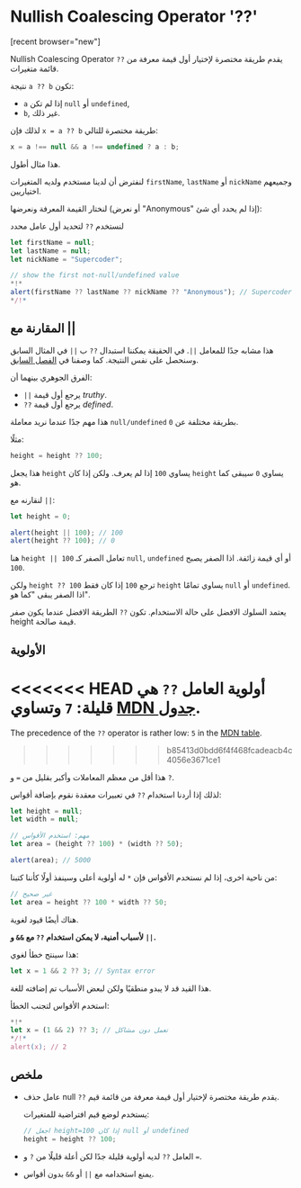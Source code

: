 # Nullish Coalescing Operator '??'

[recent browser="new"]

Nullish Coalescing Operator `??` يقدم طريقة مختصرة لإختيار أول قيمة معرفة من قائمة متغيرات.

نتيجة `a ?? b` تكون:

-   `a` إذا لم تكن `null` أو `undefined`,
-   `b`, غير ذلك.

لذلك فإن `x = a ?? b` طريقة مختصرة للتالي:

```js
x = a !== null && a !== undefined ? a : b;
```

هذا مثال أطول.


لنفترض أن لدينا مستخدم ولديه المتغيرات `firstName`, `lastName` أو `nickName` وجميعهم اختياريين.

لنختار القيمة المعرفة ونعرضها (أو نعرض "Anonymous" إذا لم يحدد أي شئ):

لنستخدم `??` لتحديد أول عامل محدد

```js run
let firstName = null;
let lastName = null;
let nickName = "Supercoder";

// show the first not-null/undefined value
*!*
alert(firstName ?? lastName ?? nickName ?? "Anonymous"); // Supercoder
*/!*
```

## المقارنة مع ||

هذا مشابه جدًا للمعامل `||`. في الحقيقة يمكننا استبدال `??` ب `||` في المثال السابق وسنحصل على نفس النتيجة. كما وصفنا في [الفصل السابق](info:logical-operators#or-finds-the-first-truthy-value).

الفرق الجوهري بينهما أن:

-   `||` يرجع أول قيمة _truthy_.
-   `??` يرجع أول قيمة _defined_.

هذا مهم جدًا عندما نريد معاملة `null/undefined` بطريقة مختلفة عن `0`.

مثلًا:

```js
height = height ?? 100;
```

هذا يجعل `height` يساوي `100` إذا لم يعرف. ولكن إذا كان `height` يساوي `0` سيبقى كما هو.

لنقارنه مع `||`:

```js run
let height = 0;

alert(height || 100); // 100
alert(height ?? 100); // 0
```

هنا `height || 100` تعامل الصفر كـ `null`, `undefined` أو أي قيمة زائفة. اذا الصفر يصبح `100`.

ولكن `height ?? 100` ترجع `100` إذا كان فقط `height` يساوي تمامًا `null` أو `undefined`. اذا الصفر يبقى "كما هو".

يعتمد السلوك الافضل على حالة الاستخدام. تكون `??` الطريقة الافضل عندما يكون صفر height قيمة صالحة.

## الأولوية

<<<<<<< HEAD
أولوية العامل `??` هي قليلة: `7` وتساوي [MDN جدول](https://developer.mozilla.org/en-US/docs/Web/JavaScript/Reference/Operators/Operator_Precedence#Table).
=======
The precedence of the `??` operator is rather low: `5` in the [MDN table](https://developer.mozilla.org/en-US/docs/Web/JavaScript/Reference/Operators/Operator_Precedence#Table).
>>>>>>> b85413d0bdd6f4f468fcadeacb4c4056e3671ce1

هذا أقل من معظم المعاملات وأكبر بقليل من `=` و `?`.

لذلك إذا أردنا استخدام `??` في تعبيرات معقدة نقوم بإضافة أقواس:

```js run
let height = null;
let width = null;

// مهم: استخدم الأقواس
let area = (height ?? 100) * (width ?? 50);

alert(area); // 5000
```

من ناحية اخرى، إذا لم نستخدم الأقواس فإن `*` له أولوية أعلى وسينفذ أولًا كأننا كتبنا:

```js
// غير صحيح
let area = height ?? 100 * width ?? 50;
```

هناك أيضًا قيود لغوية.

**لأسباب أمنية، لا يمكن استخدام `??` مع `&&` و `||`.**

هذا سينتج خطأ لغوي:

```js run
let x = 1 && 2 ?? 3; // Syntax error
```

هذا القيد قد لا يبدو منطقيًا ولكن لبعض الأسباب تم إضافته للغة.

استخدم الأقواس لتجنب الخطأ:

```js run
*!*
let x = (1 && 2) ?? 3; // تعمل دون مشاكل
*/!*
alert(x); // 2
```

## ملخص

-   عامل حذف null `??` يقدم طريقة مختصرة لإختيار أول قيمة معرفة من قائمة قيم.

    يستخدم لوضع قيم افتراضية للمتغيرات:

    ```js
    // اجعل height=100 إذا كان null أو undefined
    height = height ?? 100;
    ```

-   العامل `??` لديه أولوية قليلة جدًا لكن أعلة قليلًا من `?` و `=`.
-   يمنع استخدامه مع `||` أو `&&` بدون أقواس.
